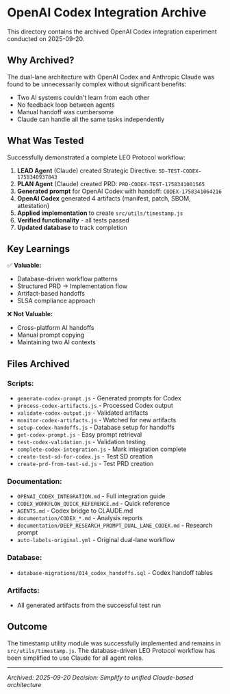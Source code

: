 # OpenAI Codex Integration Archive

This directory contains the archived OpenAI Codex integration experiment conducted on 2025-09-20.

## Why Archived?

The dual-lane architecture with OpenAI Codex and Anthropic Claude was found to be unnecessarily complex without significant benefits:

- Two AI systems couldn't learn from each other
- No feedback loop between agents
- Manual handoff was cumbersome
- Claude can handle all the same tasks independently

## What Was Tested

Successfully demonstrated a complete LEO Protocol workflow:

1. **LEAD Agent** (Claude) created Strategic Directive: `SD-TEST-CODEX-1758340937843`
2. **PLAN Agent** (Claude) created PRD: `PRD-CODEX-TEST-1758341001565`
3. **Generated prompt** for OpenAI Codex with handoff: `CODEX-1758341064216`
4. **OpenAI Codex** generated 4 artifacts (manifest, patch, SBOM, attestation)
5. **Applied implementation** to create `src/utils/timestamp.js`
6. **Verified functionality** - all tests passed
7. **Updated database** to track completion

## Key Learnings

✅ **Valuable:**
- Database-driven workflow patterns
- Structured PRD → Implementation flow
- Artifact-based handoffs
- SLSA compliance approach

❌ **Not Valuable:**
- Cross-platform AI handoffs
- Manual prompt copying
- Maintaining two AI contexts

## Files Archived

### Scripts:
- `generate-codex-prompt.js` - Generated prompts for Codex
- `process-codex-artifacts.js` - Processed Codex output
- `validate-codex-output.js` - Validated artifacts
- `monitor-codex-artifacts.js` - Watched for new artifacts
- `setup-codex-handoffs.js` - Database setup for handoffs
- `get-codex-prompt.js` - Easy prompt retrieval
- `test-codex-validation.js` - Validation testing
- `complete-codex-integration.js` - Mark integration complete
- `create-test-sd-for-codex.js` - Test SD creation
- `create-prd-from-test-sd.js` - Test PRD creation

### Documentation:
- `OPENAI_CODEX_INTEGRATION.md` - Full integration guide
- `CODEX_WORKFLOW_QUICK_REFERENCE.md` - Quick reference
- `AGENTS.md` - Codex bridge to CLAUDE.md
- `documentation/CODEX_*.md` - Analysis reports
- `documentation/DEEP_RESEARCH_PROMPT_DUAL_LANE_CODEX.md` - Research prompt
- `auto-labels-original.yml` - Original dual-lane workflow

### Database:
- `database-migrations/014_codex_handoffs.sql` - Codex handoff tables

### Artifacts:
- All generated artifacts from the successful test run

## Outcome

The timestamp utility module was successfully implemented and remains in `src/utils/timestamp.js`. The database-driven LEO Protocol workflow has been simplified to use Claude for all agent roles.

---
*Archived: 2025-09-20*
*Decision: Simplify to unified Claude-based architecture*